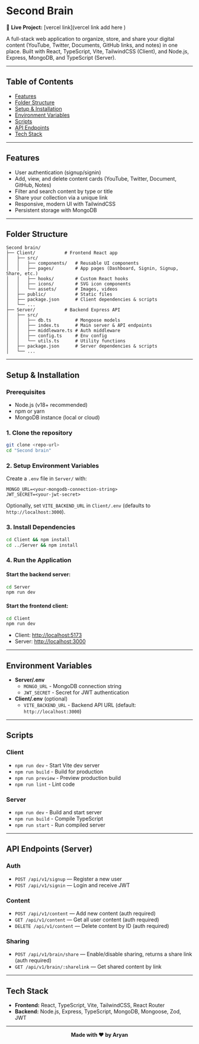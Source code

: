 # Second Brain

🛜 **Live Project:** [vercel link](vercel link add here )

A full-stack web application to organize, store, and share your digital content (YouTube, Twitter, Documents, GitHub links, and notes) in one place. Built with React, TypeScript, Vite, TailwindCSS (Client), and Node.js, Express, MongoDB, and TypeScript (Server).

---

## Table of Contents
- [Features](#features)
- [Folder Structure](#folder-structure)
- [Setup & Installation](#setup--installation)
- [Environment Variables](#environment-variables)
- [Scripts](#scripts)
- [API Endpoints](#api-endpoints)
- [Tech Stack](#tech-stack)

---

## Features
- User authentication (signup/signin)
- Add, view, and delete content cards (YouTube, Twitter, Document, GitHub, Notes)
- Filter and search content by type or title
- Share your collection via a unique link
- Responsive, modern UI with TailwindCSS
- Persistent storage with MongoDB

---

## Folder Structure
```
Second brain/
├── Client/           # Frontend React app
│   ├── src/
│   │   ├── components/   # Reusable UI components
│   │   ├── pages/        # App pages (Dashboard, Signin, Signup, Share, etc.)
│   │   ├── hooks/        # Custom React hooks
│   │   ├── icons/        # SVG icon components
│   │   └── assets/       # Images, videos
│   ├── public/           # Static files
│   ├── package.json      # Client dependencies & scripts
│   └── ...
├── Server/           # Backend Express API
│   ├── src/
│   │   ├── db.ts         # Mongoose models
│   │   ├── index.ts      # Main server & API endpoints
│   │   ├── middleware.ts # Auth middleware
│   │   ├── config.ts     # Env config
│   │   └── utils.ts      # Utility functions
│   ├── package.json      # Server dependencies & scripts
│   └── ...
```

---

## Setup & Installation

### Prerequisites
- Node.js (v18+ recommended)
- npm or yarn
- MongoDB instance (local or cloud)

### 1. Clone the repository
```bash
git clone <repo-url>
cd "Second brain"
```

### 2. Setup Environment Variables
Create a `.env` file in `Server/` with:
```
MONGO_URL=<your-mongodb-connection-string>
JWT_SECRET=<your-jwt-secret>
```
Optionally, set `VITE_BACKEND_URL` in `Client/.env` (defaults to `http://localhost:3000`).

### 3. Install Dependencies
```bash
cd Client && npm install
cd ../Server && npm install
```

### 4. Run the Application
#### Start the backend server:
```bash
cd Server
npm run dev
```
#### Start the frontend client:
```bash
cd Client
npm run dev
```
- Client: [http://localhost:5173](http://localhost:5173)
- Server: [http://localhost:3000](http://localhost:3000)

---

## Environment Variables
- **Server/.env**
  - `MONGO_URL` - MongoDB connection string
  - `JWT_SECRET` - Secret for JWT authentication
- **Client/.env** (optional)
  - `VITE_BACKEND_URL` - Backend API URL (default: `http://localhost:3000`)

---

## Scripts
### Client
- `npm run dev` - Start Vite dev server
- `npm run build` - Build for production
- `npm run preview` - Preview production build
- `npm run lint` - Lint code

### Server
- `npm run dev` - Build and start server
- `npm run build` - Compile TypeScript
- `npm run start` - Run compiled server

---

## API Endpoints (Server)

### Auth
- `POST /api/v1/signup` — Register a new user
- `POST /api/v1/signin` — Login and receive JWT

### Content
- `POST /api/v1/content` — Add new content (auth required)
- `GET /api/v1/content` — Get all user content (auth required)
- `DELETE /api/v1/content` — Delete content by ID (auth required)

### Sharing
- `POST /api/v1/brain/share` — Enable/disable sharing, returns a share link (auth required)
- `GET /api/v1/brain/:sharelink` — Get shared content by link

---

## Tech Stack
- **Frontend:** React, TypeScript, Vite, TailwindCSS, React Router
- **Backend:** Node.js, Express, TypeScript, MongoDB, Mongoose, Zod, JWT

---

<div align="center">
  <b>Made with ❤️ by Aryan</b>
</div>
